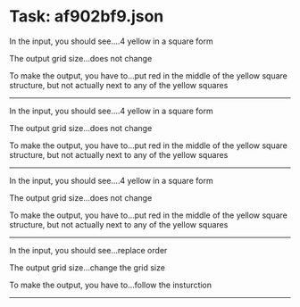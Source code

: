 # Task: af902bf9.json

In the input, you should see....4 yellow in a square form

The output grid size...does not change

To make the output, you have to...put red in the middle of the yellow square structure, but not actually next to any of the yellow squares

---

In the input, you should see....4 yellow in a square form

The output grid size...does not change

To make the output, you have to...put red in the middle of the yellow square structure, but not actually next to any of the yellow squares

---

In the input, you should see....4 yellow in a square form

The output grid size...does not change

To make the output, you have to...put red in the middle of the yellow square structure, but not actually next to any of the yellow squares

---

In the input, you should see...replace order

The output grid size...change the grid size

To make the output, you have to...follow the insturction

---

